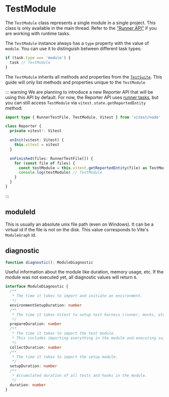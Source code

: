 # TestModule

The `TestModule` class represents a single module in a single project. This class is only available in the main thread. Refer to the ["Runner API"](/advanced/runner#tasks) if you are working with runtime tasks.

The `TestModule` instance always has a `type` property with the value of `module`. You can use it to distinguish between different task types:

```ts
if (task.type === 'module') {
  task // TestModule
}
```

The `TestModule` inherits all methods and properties from the [`TestSuite`](/advanced/api/test-module). This guide will only list methods and properties unique to the `TestModule`

::: warning
We are planning to introduce a new Reporter API that will be using this API by default. For now, the Reporter API uses [runner tasks](/advanced/runner#tasks), but you can still access `TestModule` via `vitest.state.getReportedEntity` method:

```ts
import type { RunnerTestFile, TestModule, Vitest } from 'vitest/node'

class Reporter {
  private vitest!: Vitest

  onInit(vitest: Vitest) {
    this.vitest = vitest
  }

  onFinished(files: RunnerTestFile[]) {
    for (const file of files) {
      const testModule = this.vitest.getReportedEntity(file) as TestModule
      console.log(testModule) // TestModule
    }
  }
}
```
:::

## moduleId

This is usually an absolute unix file path (even on Windows). It can be a virtual id if the file is not on the disk. This value corresponds to Vite's `ModuleGraph` id.

## diagnostic

```ts
function diagnostic(): ModuleDiagnostic
```

Useful information about the module like duration, memory usage, etc. If the module was not executed yet, all diagnostic values will return `0`.

```ts
interface ModuleDiagnostic {
  /**
   * The time it takes to import and initiate an environment.
   */
  environmentSetupDuration: number
  /**
   * The time it takes Vitest to setup test harness (runner, mocks, etc.).
   */
  prepareDuration: number
  /**
   * The time it takes to import the test module.
   * This includes importing everything in the module and executing suite callbacks.
   */
  collectDuration: number
  /**
   * The time it takes to import the setup module.
   */
  setupDuration: number
  /**
   * Accumulated duration of all tests and hooks in the module.
   */
  duration: number
}
```
